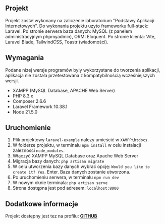 ## Projekt

Projekt został wykonany na zaliczenie laboratorium "Podstawy Aplikacji Internetowych".
Do wykonania projektu uzyto frameworku full-stack: Laravel.
Po stronie serwera baza danych: MySQL (z panelem administracyjnym phpmyadmin), ORM: Eloquent.
Po stronie klienta: Vite, Laravel Blade, TailwindCSS, Toastr (wiadomości).

## Wymagania

Podane nizej wersje programów byly wykorzystane do tworzenia aplikacji, aplikacja nie została przetestowana z kompatybilnością wcześniejszych wersji.

-   XAMPP (MySQL Database, APACHE Web Server)
-   PHP 8.3.x
-   Composer 2.6.6
-   Laravel Framework 10.38.1
-   Node 21.5.0

## Uruchomienie

1. Plik projektowy `laravel-example` nalezy umieścić w `XAMPP\htdocs`.
2. W folderze projektu, w terminalu `npm install` w celu instalacji zaleznosci `node_modules`.
3. Włączyć XAMPP MySQL Database oraz Apache Web Server
4. Migracja bazy danych: `php artisan migrate`
5. W celu utworzenia bazy danych wybrać opcję: `Would you like to create it? Yes`. Enter. Baza danych zostanie utworzona.
6. Po uruchomieniu serwera, w terminalu `npm run dev`
7. W nowym oknie terminala: `php artisan serve`
8. Strona dostępna jest pod adresem: `localhost:8000`

## Dodatkowe informacje

Projekt dostępny jest tez na profilu: **[GITHUB](https://github.com/Krrystian/laravel-example)**
